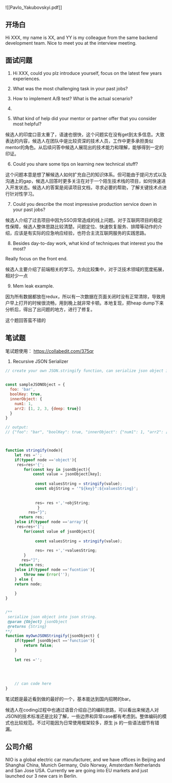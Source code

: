 ![[Pavlo_Yakubovskyi.pdf]]

## 开场白

Hi XXX, my name is XX, and YY is my colleague from the same backend development team. Nice to meet you at the interview meeting.

  

## 面试问题

  

1.  Hi XXX, could you plz introduce yourself, focus on the latest few years experiences.
    
2.  What was the most challenging task in your past jobs?
    
3.  How to implement A/B test? What is the actual scenario?

4.  

5.  What kind of help did your mentor or partner offer that you consider most helpful?
    

候选人的印度口音太重了，语速也很快，这个问题实在没有get到太多信息。大致表达的内容，候选人在团队中是比较资深的技术人员，工作中更多承担类似mentor的角色。从后续问答中候选人展现出的技术能力和理解，能够得到一定的印证。

6.  Could you share some tips on learning new technical stuff?
    

这个问题本意是想了解候选人如何扩充自己的知识体系。但可能由于提问方式以及沟通上的gap，候选人回答时更多关注在对于一个陌生技术栈的项目，如何快速进入开发状态。候选人的答案是阅读项目文档，寻求必要的帮助，了解关键技术点进行针对性学习。

7.  Could you describe the most impressive production service down in your past jobs?
    

候选人介绍了过去项目中因为SSO异常造成的线上问题。对于互联网项目的稳定性保障，候选人整体思路比较清楚。问题定位、快速恢复服务、排障等动作的介绍，应该是有实际的应急响应经验，也符合主流互联网服务的实践思路。

8.  Besides day-to-day work, what kind of techniques that interest you the most?
    

Really focus on the front end.

候选人主要介绍了前端相关的学习。方向比较集中，对于泛技术领域的宽度拓展，相对少一点

9.  Mem leak example.
    

因为所有数据都放在redux，所以有一次数据在页面关闭时没有正常清除，导致用户早上打开的时候很流畅，用到晚上就非常卡顿。本地复现，把heap dump下来分析后，得出了出问题的地方，进行了修复。

  

这个题回答蛮不错的

  

  

## 笔试题

笔试题使用： https://collabedit.com/375qr

  

1.  Recursive JSON Serializer
    

```JavaScript
// create your own JSON.stringify function, can serialize json object into json string. 


const sampleJSONObject = {
  foo: 'bar',
  boolKey: true,
  innerObject: {
    num1: 1,
    arr2: [1, 2, 3, {deep: true}]
  }
}

// output: 
// {"foo": "bar", "boolKey": true, "innerObject": {"num1": 1, "arr2": [1, 2, 3, {"deep": true}]}}



function stringify(node){
    let res ='';
    if(typeof node =='object'){
     res=res+'{';
        for(const key in jsonObject){
            const value = jsonObject[key];
             
             const valuesString = stringify(value);
             const objString = '"${key}":${valuesString}';
               
             
             res= res +','+objString;
              }  
          res="}";
      return res;        
    }else if(typeof node =='array'){
     res=res+'[';
        for(const value of jsonObject){
             
             const valuesString = stringify(value);
               
             res= res +','+valuesString;
        }
       res="]";
      return res; 
    }else if(typeof node =='fucntion'){
        throw new Error('');
    } else {
    return node;
    
    }
}


/**
 serialize json object into json string. 
 @param {Object} jsonObject
 @returns {String}
**/
function myOwnJSONStringify(jsonObject) {
    if(typeof jsonObject =='function'){
        return false;
    }
    
    let res ='';
    
    
     
        
    // can code here
}
```

笔试题是最近看到做的最好的一个，基本能达到国内招聘的bar。

候选人在coding过程中也通过语音介绍自己的编码思路，可以看出来候选人对JSON的技术标准还是比较了解，一些边界和异常case都有考虑到。整体编码的模式也比较规范。不过可能因为日常使用框架较多，原生 js 的一些语法细节有错漏。

## 公司介绍

NIO is a global electric car manufacturer, and we have offices in Beijing and Shanghai China, Munich Germany, Oslo Norway, Amsterdam Netherlands and San Jose USA. Currently we are going into EU markets and just launched our 3 new cars in Berlin.